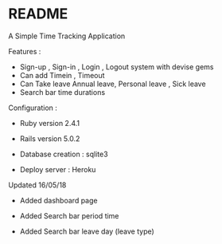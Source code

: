 # README

A Simple Time Tracking Application

Features :

* Sign-up , Sign-in , Login , Logout system with devise gems
* Can add Timein , Timeout 
* Can Take leave  Annual leave, Personal leave , Sick leave
* Search bar time durations

Configuration :

* Ruby version 2.4.1

* Rails version 5.0.2

* Database creation : sqlite3

* Deploy server : Heroku




Updated 16/05/18

* Added dashboard page

* Added Search bar period time 

* Added Search bar leave day (leave type)

